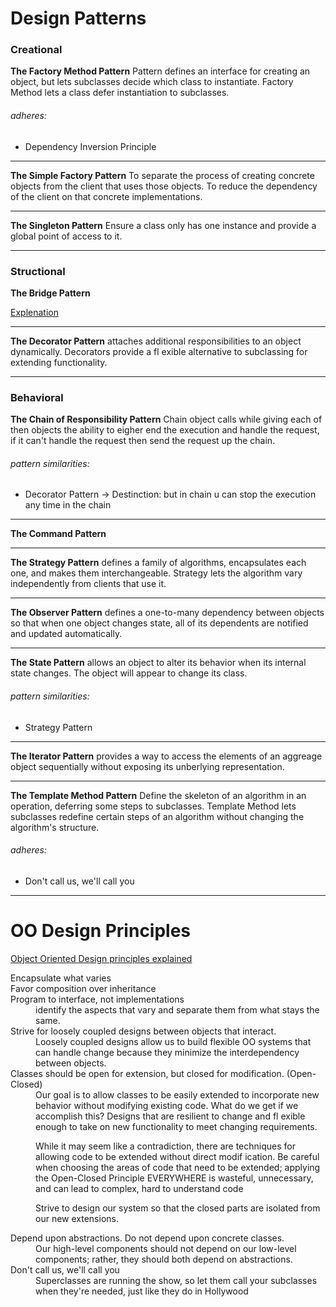 Design Patterns
==================

### Creational

__The Factory Method Pattern__ Pattern defines an interface
for creating an object, but lets subclasses decide which
class to instantiate. Factory Method lets a class defer
instantiation to subclasses.

###### adheres:

* Dependency Inversion Principle

---

__The Simple Factory Pattern__ To separate the process of creating
concrete objects from the client that uses those objects.
To reduce the dependency of the client on that concrete implementations.

----

__The Singleton Pattern__ Ensure a class only has one instance and provide a global point of access to it.

----

### Structional

__The Bridge Pattern__

[Explenation](https://www.codeproject.com/Articles/98598/How-I-explained-Design-Patterns-to-my-wife-Part)

---

__The Decorator Pattern__ attaches additional
responsibilities to an object dynamically.
Decorators provide a fl exible alternative to
subclassing for extending functionality.

---

### Behavioral

__The Chain of Responsibility Pattern__ Chain object calls while giving each of then objects 
the ability to eigher end the execution and handle the request, if it can't handle the request then 
send the request up the chain.

###### pattern similarities:

* Decorator Pattern -> Destinction: but in chain u can stop the execution any time in the chain

---

__The Command Pattern__


---

__The Strategy Pattern__ defines a family of algorithms,
encapsulates each one, and makes them interchangeable.
Strategy lets the algorithm vary independently from
clients that use it.

---

__The Observer Pattern__ defines a one-to-many
dependency between objects so that when one
object changes state, all of its dependents are
notified and updated automatically.

---

__The State Pattern__ allows an object to alter its behavior when its internal state changes. The object will appear to change its class. 

###### pattern similarities:

* Strategy Pattern

---

__The Iterator Pattern__ provides a way to access the elements of an aggreage object 
sequentially without exposing its unberlying representation.

---

__The Template Method Pattern__ Define the skeleton of an algorithm in an operation, 
deferring some steps to subclasses. Template Method lets subclasses redefine certain steps of an algorithm without changing the algorithm's structure.

###### adheres:

* Don't call us, we'll call you

---

OO Design Principles
===================================
[Object Oriented Design principles explained](https://www.codeproject.com/Articles/93369/How-I-explained-OOD-to-my-wife)

<dl>
  <dt>Encapsulate what varies</dt>
  <dd></dd>
  
  <dt>Favor composition over inheritance</dt>
  <dd></dd>
  
  <dt>Program to interface, not implementations</dt>
  <dd>identify the
aspects that vary and separate them from what stays the same.</dd>

  <dt>Strive for loosely coupled designs between objects that interact.</dt>
  <dd>Loosely coupled designs allow us to build flexible OO systems that can handle change because they minimize the    interdependency between objects.</dd>
  
  <dt>Classes should be open for extension, but closed for modification. (Open-Closed)</dt>
  <dd>
Our goal is to allow classes to be easily extended to
incorporate new behavior without modifying existing code.
What do we get if we accomplish this? Designs that are
resilient to change and fl exible enough to take on new
functionality to meet changing requirements.

While it may seem like a contradiction,
there are techniques for allowing code to be
extended without direct modif ication.
Be careful when choosing the areas of code
that need to be extended; applying the
Open-Closed Principle EVERYWHERE
is wasteful, unnecessary, and can lead to
complex, hard to understand code

Strive to design our system so that the closed parts are isolated from our new extensions.
</dd>
 
 <dt>Depend upon abstractions. Do not
depend upon concrete classes.</dt>
<dd>
Our high-level components should not depend on our low-level
components; rather, they should both depend on abstractions.</dd>

<dt>Don't call us, we'll call you</dt>
<dd>Superclasses are running the show, so let them call your subclasses when 
they're needed, just like they do in Hollywood</dd>
 
</dl>

